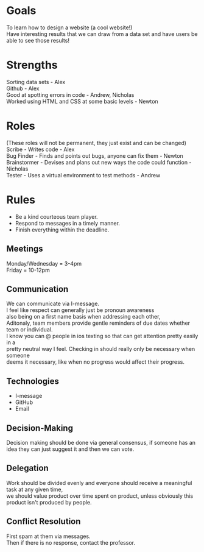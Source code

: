 # Goals
To learn how to design a website (a cool website!)  
Have interesting results that we can draw from a data set and have users be able to see those results!

# Strengths
Sorting data sets - Alex  
Github - Alex  
Good at spotting errors in code - Andrew, Nicholas  
Worked using HTML and CSS at some basic levels - Newton


# Roles
(These roles will not be permanent, they just exist and can be changed)  
Scribe - Writes code - Alex  
Bug Finder - Finds and points out bugs, anyone can fix them - Newton  
Brainstormer - Devises and plans out new ways the code could function - Nicholas  
Tester - Uses a virtual environment to test methods - Andrew

# Rules
* Be a kind courteous team player.  
* Respond to messages in a timely manner.  
* Finish everything within the deadline.

## Meetings
Monday/Wednesday = 3-4pm  
Friday = 10-12pm

## Communication
We can communicate via I-message.  
I feel like respect can generally just be pronoun awareness  
also being on a first name basis when addressing each other,  
Aditonaly, team members provide gentle reminders of due dates whether team or individual.  
I know you can @ people in ios texting so that can get attention pretty easily in a  
pretty neutral way I feel. Checking in should really only be necessary when someone  
deems it necessary, like when no progress would affect their progress.  

## Technologies
* I-message  
* GitHub  
* Email  

## Decision-Making
Decision making should be done via general consensus, if someone has an idea they can just suggest it and then we can vote.

## Delegation
Work should be divided evenly and everyone should receive a meaningful task at any given time,  
we should value product over time spent on product, unless obviously this product isn't produced by people.


## Conflict Resolution
First spam at them via messages.  
Then if there is no response, contact the professor.
